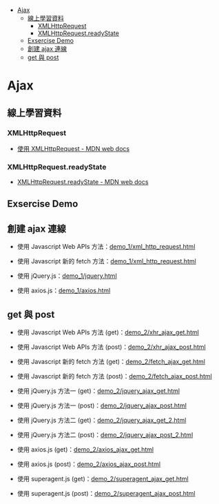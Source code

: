 - [Ajax](#ajax)
  - [線上學習資料](#%e7%b7%9a%e4%b8%8a%e5%ad%b8%e7%bf%92%e8%b3%87%e6%96%99)
    - [XMLHttpRequest](#xmlhttprequest)
    - [XMLHttpRequest.readyState](#xmlhttprequestreadystate)
  - [Exsercise Demo](#exsercise-demo)
  - [創建 ajax 連線](#%e5%89%b5%e5%bb%ba-ajax-%e9%80%a3%e7%b7%9a)
  - [get 與 post](#get-%e8%88%87-post)


# Ajax



## 線上學習資料

### XMLHttpRequest
- [使用 XMLHttpRequest - MDN web docs](https://developer.mozilla.org/zh-TW/docs/Web/API/XMLHttpRequest/Using_XMLHttpRequest)

### XMLHttpRequest.readyState
- [XMLHttpRequest.readyState - MDN web docs](https://developer.mozilla.org/zh-TW/docs/Web/API/XMLHttpRequest/readyState)



## Exsercise Demo

## 創建 ajax 連線

- 使用 Javascript Web APIs 方法：[demo_1/xml_http_request.html](demo_1/xml_http_request.html)

- 使用 Javascript 新的 fetch 方法：[demo_1/xml_http_request.html](demo_1/xml_http_request.html)

- 使用 jQuery.js：[demo_1/jquery.html](demo_1/jquery.html)

- 使用 axios.js：[demo_1/axios.html](demo_1/axios.html)

## get 與 post

- 使用 Javascript Web APIs 方法 (get)：[demo_2/xhr_ajax_get.html](demo_1/xhr_ajax_get.html)
- 使用 Javascript Web APIs 方法 (post)：[demo_2/xhr_ajax_post.html](demo_2/xhr_ajax_post.html)

- 使用 Javascript 新的 fetch 方法 (get)：[demo_2/fetch_ajax_get.html](demo_2/fetch_ajax_get.html)
- 使用 Javascript 新的 fetch 方法 (post)：[demo_2/fetch_ajax_post.html](demo_2/fetch_ajax_post.html)

- 使用 jQuery.js 方法一 (get)：[demo_2/jquery_ajax_get.html](demo_2/jquery_ajax_get.html)
- 使用 jQuery.js 方法一 (post)：[demo_2/jquery_ajax_post.html](demo_2/jquery_ajax_post.html)
- 使用 jQuery.js 方法二 (get)：[demo_2/jquery_ajax_get_2.html](demo_2/jquery_ajax_get_2.html)
- 使用 jQuery.js 方法二 (post)：[demo_2/jquery_ajax_post_2.html](demo_2/jquery_ajax_post_2.html)

- 使用 axios.js (get)：[demo_2/axios_ajax_get.html](demo_2/axios_ajax_get.html)
- 使用 axios.js (post)：[demo_2/axios_ajax_post.html](demo_2/axios_ajax_post.html)

- 使用 superagent.js (get)：[demo_2/superagent_ajax_get.html](demo_2/superagent_ajax_get.html)
- 使用 superagent.js (post)：[demo_2/superagent_ajax_post.html](demo_2/superagent_ajax_post.html)